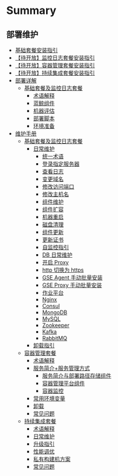 # Summary

## 部署维护
* [基础套餐安装指引](BasicInstall/MultiDeploy/quick_install.md)
* [【待开放】监控日志套餐安装指引](BasicInstall/MultiDeploy/value_added.md)
* [【待开放】容器管理套餐安装指引](InstallEnhancePackage/DeployAndInstall/BCS-start.md)
* [【待开放】持续集成套餐安装指引](InstallEnhancePackage/DeployAndInstall/CI-start.md)
* [部署详解]()
    * [基础套餐及监控日志套餐]()
        * [术语解释](TerminologyExplain/Term.md)
        * [蓝鲸组件](TerminologyExplain/Architecture.md)
        * [机器评估](BasicInstall/MachineEvaluation/evaluate.md)
        * [部署脚本](DeployScript/intro.md)
        * [环境准备](BasicInstall/EnvPreparation/get_ready.md)
* [维护手册]()
    * [基础套餐及监控日志套餐]()
        * [日常维护]()
            * [统一术语](MaintenanceManual/DailyMaintenance/maintain.md)
            * [登录指定服务器](MaintenanceManual/DailyMaintenance/login_srv.md)
            * [查看日志](MaintenanceManual/DailyMaintenance/logs.md)
            * [变更域名](MaintenanceManual/DailyMaintenance/change_domain.md)
            * [修改访问端口](MaintenanceManual/DailyMaintenance/change_http_port.md)
            * [修改主机名](MaintenanceManual/DailyMaintenance/change_hostname.md)
            * [组件维护](MaintenanceManual/DailyMaintenance/start_stop.md)
            * [组件扩容](MaintenanceManual/DailyMaintenance/scale_node.md)
            * [机器重启](MaintenanceManual/DailyMaintenance/host_reboot.md)
            * [磁盘清理](MaintenanceManual/DailyMaintenance/disk_clean.md)
            * [组件更新](MaintenanceManual/DailyMaintenance/update.md)
            * [更新证书](MaintenanceManual/DailyMaintenance/renew_certificate.md)
            * [自监控指引](MaintenanceManual/DailyMaintenance/self_monitor.md)
            * [DB 日常维护](MaintenanceManual/DailyMaintenance/data_backup.md)
            * [开启 Proxy](MaintenanceManual/DailyMaintenance/open_proxy.md)
            * [http 切换为 https](MaintenanceManual/DailyMaintenance/convert_https.md)
            * [GSE Agent 手动批量安装](MaintenanceManual/DailyMaintenance/gse_agent.md)
            * [GSE Proxy 手动批量安装](MaintenanceManual/DailyMaintenance/gse_proxy.md)
            * [作业平台](MaintenanceManual/DailyMaintenance/job.md)
            * [Nginx](MaintenanceManual/DailyMaintenance/nginx.md)
            * [Consul](MaintenanceManual/DailyMaintenance/consul.md)
            * [MongoDB](MaintenanceManual/DailyMaintenance/mongodb.md)
            * [MySQL](MaintenanceManual/DailyMaintenance/mysql.md)
            * [Zookeeper](MaintenanceManual/DailyMaintenance/zookeeper.md)
            * [Kafka](MaintenanceManual/DailyMaintenance/kafka.md)
            * [RabbitMQ](MaintenanceManual/DailyMaintenance/rabbitmq.md)
        * [卸载指引](UnintallGuide/uninstall.md)
    * [容器管理套餐]()
        * [术语解释](EnhancePackageMaintenance/BCS/Term.md)
        * [服务简介+服务管理方式]()
            * [服务简介与部署路径存储组件](EnhancePackageMaintenance/BCS/Service.md)
            * [容器管理平台组件](EnhancePackageMaintenance/BCS/Components.md)
            * [容器监控](EnhancePackageMaintenance/BCS/Monitor.md)
        * [常用环境变量](EnhancePackageMaintenance/BCS/Env_variable.md)
        * [卸载](EnhancePackageMaintenance/BCS/Uninstall.md)
        * [常见问题](EnhancePackageMaintenance/BCS/FAQ.md)
    * [持续集成套餐]()
        * [术语解释](EnhancePackageMaintenance/BKCI/Term.md)
        * [日常维护](EnhancePackageMaintenance/BKCI/Maintenance.md)
        * [升级指引](EnhancePackageMaintenance/BKCI/Upgrade.md)
        * [性能调优](EnhancePackageMaintenance/BKCI/Opitmize.md)
        * [私有构建机方案](EnhancePackageMaintenance/BKCI/Private-build-setup.md)
        * [常见问题](EnhancePackageMaintenance/BKCI/FAQ.md)

